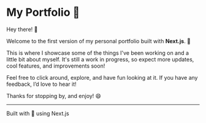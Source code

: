# My Portfolio 🚀

Hey there! 👋

Welcome to the first version of my personal portfolio built with **Next.js**. 🎉

This is where I showcase some of the things I've been working on and a little bit about myself. It's still a work in progress, so expect more updates, cool features, and improvements soon!

Feel free to click around, explore, and have fun looking at it. If you have any feedback, I’d love to hear it!

Thanks for stopping by, and enjoy! 😄

---

Built with 💙 using Next.js
